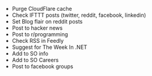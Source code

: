  - Purge CloudFlare cache
 - Check IFTTT posts (twitter, reddit, facebook, linkedin)
 - Set Blog flair on reddit posts
 - Post to hacker news
 - Post to r/programming
 - Check RSS in Feedly
 - Suggest for The Week In .NET
 - Add to SO info
 - Add to SO Careers
 - Post to facebook groups